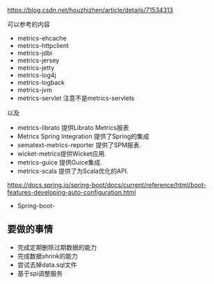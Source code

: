 


https://blog.csdn.net/houzhizhen/article/details/71534313


可以参考的内容

* metrics-ehcache
* metrics-httpclient
* metrics-jdbi
* metrics-jersey
* metrics-jetty
* metrics-log4j
* metrics-logback
* metrics-jvm
* metrics-servlet 注意不是metrics-servlets

以及
* metrics-librato 提供Librato Metrics报表
* Metrics Spring Integration 提供了Spring的集成
* sematext-metrics-reporter 提供了SPM报表.
* wicket-metrics提供Wicket应用.
* metrics-guice 提供Guice集成.
* metrics-scala 提供了为Scala优化的API.



https://docs.spring.io/spring-boot/docs/current/reference/html/boot-features-developing-auto-configuration.html

* Spring-boot-

## 要做的事情

* 完成定期删除过期数据的能力
* 完成数据shrink的能力
* 尝试去掉data.sql文件
* 基于spi调整服务
